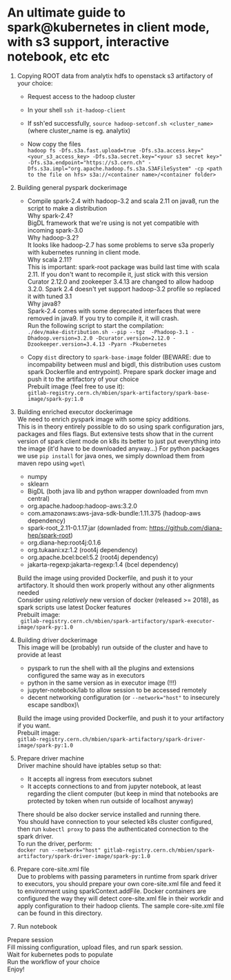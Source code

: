 # An ultimate guide to spark@kubernetes in client mode, with s3 support, interactive notebook, etc etc
1) Copying ROOT data from analytix hdfs to openstack s3 artifactory of your choice:
    * Request access to the hadoop cluster
    * In your shell `ssh it-hadoop-client`
    * If ssh'ed successfully, `source hadoop-setconf.sh <cluster_name>` (where cluster_name is eg. analytix)

    * Now copy the files\
     `hadoop fs -Dfs.s3a.fast.upload=true -Dfs.s3a.access.key="<your_s3_access_key> -Dfs.s3a.secret.key="<your s3 secret key>" -Dfs.s3a.endpoint="https://s3.cern.ch" -Dfs.s3a.impl="org.apache.hadoop.fs.s3a.S3AFileSystem" -cp <path to the file on hfs> s3a://<container name>/<container folder>`

1) Building general pyspark dockerimage
    * Compile spark-2.4 with hadoop-3.2 and scala 2.11 on java8, run the script to make a distribution\
    Why spark-2.4? \
    BigDL framework that we're using is not yet compatible with incoming spark-3.0\
    Why hadoop-3.2? \
    It looks like hadoop-2.7 has some problems to serve s3a properly with kubernetes running in client mode.\
    Why scala 2.11? \
    This is important: spark-root package was build last time with scala 2.11. If you don't want to recompile it, just stick with this version\
    Curator 2.12.0 and zookeeper 3.4.13 are changed to allow hadoop 3.2.0. Spark 2.4 doesn't yet support hadoop-3.2 profile so replaced it with tuned 3.1\
    Why java8? \
    Spark-2.4 comes with some deprecated interfaces that were removed in java9. If you try to compile it, it will crash.\
    Run the following script to start the compilation:\
    `./dev/make-distribution.sh --pip --tgz  -Phadoop-3.1 -Dhadoop.version=3.2.0 -Dcurator.version=2.12.0 -Dzookeeper.version=3.4.13 -Pyarn -Pkubernetes`

    * Copy `dist` directory to `spark-base-image` folder (BEWARE: due to incompability between musl and bigdl, this distribution uses custom spark Dockerfile and entrypoint). Prepare spark docker image and push it to the artifactory of your choice\
    Prebuilt image (feel free to use it): \
    `gitlab-registry.cern.ch/mbien/spark-artifactory/spark-base-image/spark-py:1.0`

1) Building enriched executor dockerimage \
We need to enrich pyspark image with some spicy additions.\
This is in theory entirely possible to do so using spark configuration jars, packages and files flags. But extensive tests show that in the current version of spark client mode on k8s its better to just put everything into the image (it'd have to be downloaded anyway...) For python packages we use `pip install` for java ones, we simply download them from maven repo using `wget`\
    * numpy
    * sklearn
    * BigDL (both java lib and python wrapper downloaded from mvn central)
    * org.apache.hadoop:hadoop-aws:3.2.0
    * com.amazonaws:aws-java-sdk-bundle:1.11.375 (hadoop-aws dependency)
    * spark-root_2.11-0.1.17.jar (downladed from: https://github.com/diana-hep/spark-root)
    * org.diana-hep:root4j:0.1.6
    * org.tukaani:xz:1.2 (root4j dependency)
    * org.apache.bcel:bcel:5.2 (root4j dependency)
    * jakarta-regexp:jakarta-regexp:1.4 (bcel dependency)

    Build the image using provided Dockerfile, and push it to your artifactory. It should then work properly without any other alignments needed\
Consider using *relatively* new version of docker (released >= 2018), as spark scripts use latest Docker features\
Prebuilt image:\
` gitlab-registry.cern.ch/mbien/spark-artifactory/spark-executor-image/spark-py:1.0`

1) Building driver dockerimage\
This image will be (probably) run outside of the cluster and have to provide at least
    * pyspark to run the shell with all the plugins and extensions configured the same way as in executors
    * python in the same version as in executor image (!!!)
    * jupyter-notebook/lab to allow session to be accessed remotely
    * decent networking configuration (or `--network="host"` to insecurely escape sandbox)\

    Build the image using provided Dockerfile, and push it to your artifactory if you want.\
Prebuilt image: \
`gitlab-registry.cern.ch/mbien/spark-artifactory/spark-driver-image/spark-py:1.0`



1) Prepare driver machine\
Driver machine should have iptables setup so that:
    * It accepts all ingress from executors subnet
    * It accepts connections to and from jupyter notebook, at least regarding the client computer (but keep in mind that notebooks are protected by token when run outside of localhost anyway)

    There should be also docker service installed and running there.\
You should have connection to your selected k8s cluster configured, then run `kubectl proxy` to pass the authenticated connection to the spark driver. \
To run the driver, perform:\
`docker run --network="host" gitlab-registry.cern.ch/mbien/spark-artifactory/spark-driver-image/spark-py:1.0`

1) Prepare core-site.xml file\
Due to problems with passing parameters in runtime from spark driver to executors, you should prepare your own core-site.xml file and feed it to environment using sparkContext.addFile. Docker containers are configured the way they will detect core-site.xml file in their workdir and apply configuration to their hadoop clients. The sample core-site.xml file can be found in this directory.

1) Run notebook

Prepare session\
Fill missing configuration, upload files, and run spark session.\
Wait for kubernetes pods to populate \
Run the workflow of your choice \
Enjoy!
